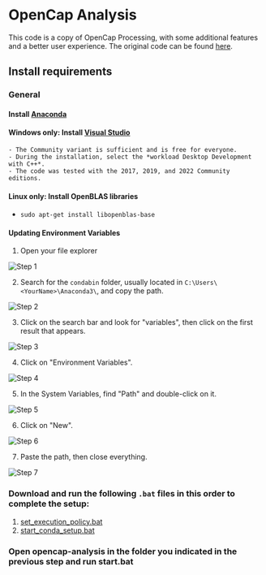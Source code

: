 # OpenCap Analysis

This code is a copy of OpenCap Processing, with some additional features and a better user experience. The original code
can be found [here](https://github.com/stanfordnmbl/opencap-processing).

## Install requirements

### General

#### Install [Anaconda](https://www.anaconda.com/)
#### **Windows only**: Install [Visual Studio](https://visualstudio.microsoft.com/downloads/)
    - The Community variant is sufficient and is free for everyone.
    - During the installation, select the *workload Desktop Development with C++*.
    - The code was tested with the 2017, 2019, and 2022 Community editions.

#### **Linux only**: Install OpenBLAS libraries
- `sudo apt-get install libopenblas-base`

#### Updating Environment Variables

1. Open your file explorer

![Step 1](img/etape1.png)

2. Search for the `condabin` folder, usually located in `C:\Users\<YourName>\Anaconda3\`, and copy the path.

![Step 2](img/etape2.png)

3. Click on the search bar and look for "variables", then click on the first result that appears.

![Step 3](img/etape3.png)

4. Click on "Environment Variables".

![Step 4](img/etape4.png)

5. In the System Variables, find "Path" and double-click on it.

![Step 5](img/etape5.png)

6. Click on "New".

![Step 6](img/etape6.png)

7. Paste the path, then close everything.

![Step 7](img/etape7.png)

### Download and run the following `.bat` files in this order to complete the setup:

1. [set_execution_policy.bat](https://github.com/LabNNL/opencap-analysis/blob/main/set_execution_policy.bat)
2. [start_conda_setup.bat](https://github.com/LabNNL/opencap-analysis/blob/main/start_conda_setup.bat)

### Open opencap-analysis in the folder you indicated in the previous step and run start.bat
